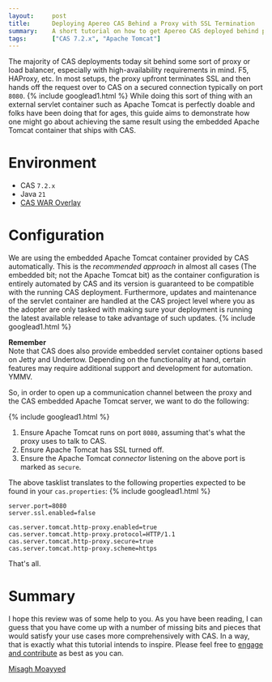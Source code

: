 ```yaml
---
layout:     post
title:      Deploying Apereo CAS Behind a Proxy with SSL Termination
summary:    A short tutorial on how to get Apereo CAS deployed behind proxies and load balancers that aim to terminate SSL.
tags:       ["CAS 7.2.x", "Apache Tomcat"]
---
```

 
The majority of CAS deployments today sit behind some sort of proxy or load balancer, especially with high-availability requirements in mind. F5, HAProxy, etc. In most setups, the proxy upfront terminates SSL and then hands off the request over to CAS on a secured connection typically on port `8080`. 
{% include googlead1.html  %}
While doing this sort of thing with an external servlet container such as Apache Tomcat is perfectly doable and folks have been doing that for ages, this guide aims to demonstrate how one might go about achieving the same result using the embedded Apache Tomcat container that ships with CAS.
 
# Environment

- CAS `7.2.x`
- Java `21`
- [CAS WAR Overlay](https://github.com/apereo/cas-overlay-template)

# Configuration

We are using the embedded Apache Tomcat container provided by CAS automatically. This is the *recommended approach* in almost all cases (The embedded bit; not the Apache Tomcat bit) as the container configuration is entirely automated by CAS and its version is guaranteed to be compatible with the running CAS deployment. Furthermore, updates and maintenance of the servlet container are handled at the CAS project level where you as the adopter are only tasked with making sure your deployment is running the latest available release to take advantage of such updates. 
{% include googlead1.html  %}
<div class="alert alert-info">
  <strong>Remember</strong><br/>Note that CAS does also provide embedded servlet container options based on Jetty and Undertow. Depending on the functionality at hand, certain features may require additional support and development for automation. YMMV.
</div>


So, in order to open up a communication channel between the proxy and the CAS embedded Apache Tomcat server, we want to do the following:

{% include googlead1.html  %}

1. Ensure Apache Tomcat runs on port `8080`, assuming that's what the proxy uses to talk to CAS.
2. Ensure Apache Tomcat has SSL turned off.
3. Ensure the Apache Tomcat *connector* listening on the above port is marked as `secure`.

The above tasklist translates to the following properties expected to be found in your `cas.properties`:
{% include googlead1.html  %}
```properties
server.port=8080
server.ssl.enabled=false

cas.server.tomcat.http-proxy.enabled=true
cas.server.tomcat.http-proxy.protocol=HTTP/1.1
cas.server.tomcat.http-proxy.secure=true
cas.server.tomcat.http-proxy.scheme=https
```

That's all.

# Summary

I hope this review was of some help to you. As you have been reading, I can guess that you have come up with a number of missing bits and pieces that would satisfy your use cases more comprehensively with CAS. In a way, that is exactly what this tutorial intends to inspire. Please feel free to [engage and contribute](https://apereo.github.io/cas/developer/Contributor-Guidelines.html) as best as you can.

[Misagh Moayyed](https://fawnoos.com)
